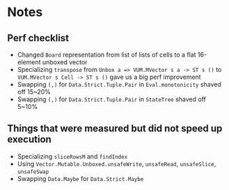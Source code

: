 # Notes

## Perf checklist

* Changed `Board` representation from list of lists of cells to a flat 16-element unboxed vector
* Specializing `transpose` from `Unbox a => VUM.MVector s a -> ST s ()` to  `VUM.MVector s Cell -> ST s ()` gave us a big perf improvement
* Swapping `(,)` for `Data.Strict.Tuple.Pair` in `Eval.monotonicity` shaved off 15~20%
* Swapping `(,)` for `Data.Strict.Tuple.Pair` in `StateTree` shaved off 5~10%

## Things that were measured but did not speed up execution

* Specializing `sliceRowsM` and `findIndex`
* Using `Vector.Mutable.Unboxed.unsafeWrite`, `unsafeRead`, `unsafeSlice`, `unsafeSwap`
* Swapping `Data.Maybe` for `Data.Strict.Maybe`
